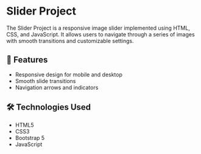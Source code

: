 # Slider Project

The Slider Project is a responsive image slider implemented using HTML, CSS, and JavaScript. It allows users to navigate through a series of images with smooth transitions and customizable settings.

## 🚀 Features

- Responsive design for mobile and desktop
- Smooth slide transitions
- Navigation arrows and indicators

## 🛠️ Technologies Used

- HTML5
- CSS3
- Bootstrap 5
- JavaScript
